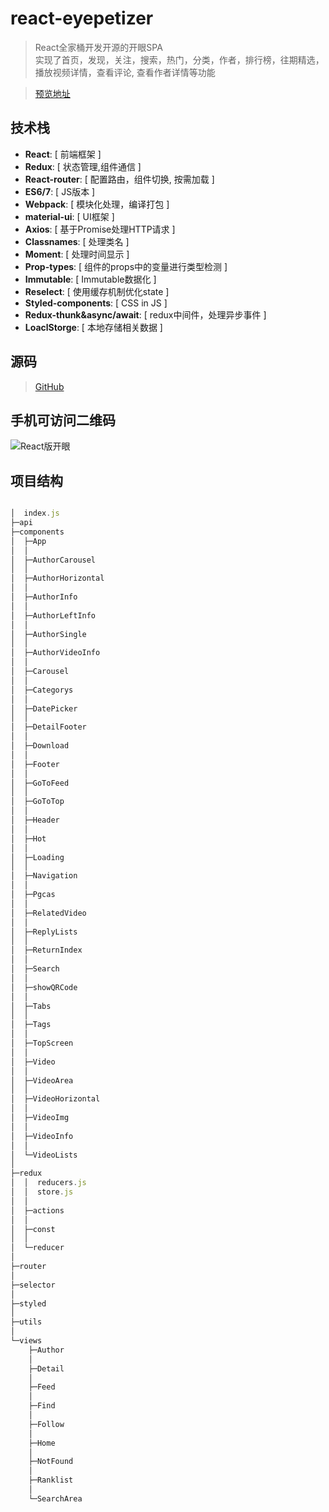 # react-eyepetizer 

> React全家桶开发开源的开眼SPA    
> 实现了首页，发现，关注，搜索，热门，分类，作者，排行榜，往期精选，播放视频详情，查看评论, 查看作者详情等功能

> [预览地址](http://ldq-first.github.io/react-eyepetizer/dist/#/)


## 技术栈
* **React**: [ 前端框架 ]
* **Redux**: [ 状态管理,组件通信 ] 
* **React-router**: [ 配置路由，组件切换, 按需加载 ]
* **ES6/7**: [ JS版本 ]
* **Webpack**: [ 模块化处理，编译打包 ]
* **material-ui**: [ UI框架 ]
* **Axios**: [ 基于Promise处理HTTP请求 ]
* **Classnames**: [ 处理类名 ]
* **Moment**: [ 处理时间显示 ]
* **Prop-types**: [ 组件的props中的变量进行类型检测 ]
* **Immutable**: [ Immutable数据化 ]
* **Reselect**: [ 使用缓存机制优化state ]
* **Styled-components**: [ CSS in JS ]
* **Redux-thunk&async/await**: [ redux中间件，处理异步事件 ]
* **LoaclStorge**: [ 本地存储相关数据 ]




## 源码

> [GitHub](https://github.com/LDQ-first/react-eyepetizer)


## 手机可访问二维码

![React版开眼](https://ldq-first.github.io/react-eyepetizer/static/img/QR/mobile.jpg)



## 项目结构

```javascript 

│  index.js
├─api
├─components
│  ├─App
│  │      
│  ├─AuthorCarousel
│  │      
│  ├─AuthorHorizontal
│  │      
│  ├─AuthorInfo
│  │      
│  ├─AuthorLeftInfo
│  │      
│  ├─AuthorSingle
│  │      
│  ├─AuthorVideoInfo
│  │      
│  ├─Carousel
│  │      
│  ├─Categorys
│  │      
│  ├─DatePicker
│  │      
│  ├─DetailFooter
│  │      
│  ├─Download
│  │      
│  ├─Footer
│  │      
│  ├─GoToFeed
│  │      
│  ├─GoToTop
│  │      
│  ├─Header
│  │      
│  ├─Hot
│  │      
│  ├─Loading
│  │      
│  ├─Navigation
│  │      
│  ├─Pgcas
│  │      
│  ├─RelatedVideo
│  │      
│  ├─ReplyLists
│  │      
│  ├─ReturnIndex
│  │      
│  ├─Search
│  │      
│  ├─showQRCode
│  │      
│  ├─Tabs
│  │      
│  ├─Tags
│  │      
│  ├─TopScreen
│  │      
│  ├─Video
│  │      
│  ├─VideoArea
│  │      
│  ├─VideoHorizontal
│  │      
│  ├─VideoImg
│  │      
│  ├─VideoInfo
│  │      
│  └─VideoLists
│          
├─redux
│  │  reducers.js
│  │  store.js
│  │  
│  ├─actions
│  │      
│  ├─const
│  │      
│  └─reducer
│          
├─router
│      
├─selector
│      
├─styled
│      
├─utils
│      
└─views
    ├─Author
    │      
    ├─Detail
    │      
    ├─Feed
    │      
    ├─Find
    │      
    ├─Follow
    │      
    ├─Home
    │      
    ├─NotFound
    │      
    ├─Ranklist
    │      
    └─SearchArea
            

```


